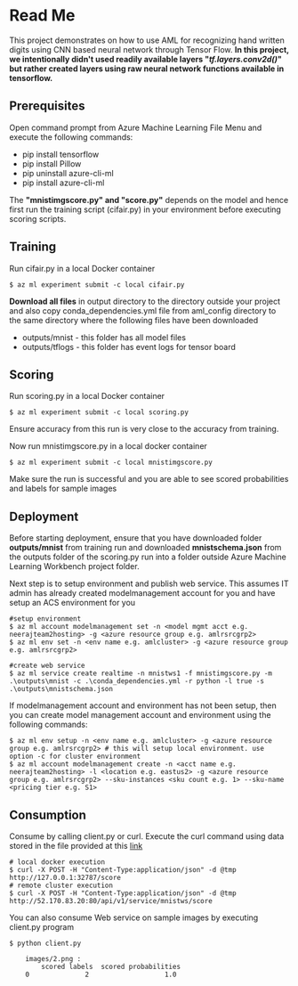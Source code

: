 
# Read Me


This project demonstrates on how to use AML for recognizing hand written digits using CNN based neural network through Tensor Flow. **In this project, we intentionally didn't used readily available layers "*tf.layers.conv2d()*" but rather created layers using raw neural network functions available in tensorflow.**

## Prerequisites
Open command prompt from Azure Machine Learning File Menu and execute the following commands:

- pip install tensorflow
- pip install Pillow
- pip uninstall azure-cli-ml
- pip install azure-cli-ml

The **"mnistimgscore.py" and "score.py"** depends on the model and hence first run the training script (cifair.py) in your environment before executing scoring scripts. 

## Training


Run cifair.py in a local Docker container

```
$ az ml experiment submit -c local cifair.py
```

**Download all files** in output directory to the directory outside your project and also copy conda_dependencies.yml file from aml_config directory to the same directory where the following files have been downloaded

- outputs/mnist - this folder has all model files
- outputs/tflogs - this folder has event logs for tensor board

## Scoring


Run scoring.py in a local Docker container

```
$ az ml experiment submit -c local scoring.py
```

Ensure accuracy from this run is very close to the accuracy from training.

Now run mnistimgscore.py in a local docker container

```
$ az ml experiment submit -c local mnistimgscore.py
```

Make sure the run is successful and you are able to see scored probabilities and labels for sample images

## Deployment


Before starting deployment, ensure that you have downloaded  folder **outputs/mnist** from training run and downloaded **mnistschema.json** from the outputs folder of the scoring.py run into a folder outside Azure Machine Learning Workbench project folder. 

Next step is to setup environment and publish web service. This assumes IT admin has already created modelmanagement account for you and have setup an ACS environment for you

```
#setup environment
$ az ml account modelmanagement set -n <model mgmt acct e.g. neerajteam2hosting> -g <azure resource group e.g. amlrsrcgrp2>
$ az ml env set -n <env name e.g. amlcluster> -g <azure resource group e.g. amlrsrcgrp2>

#create web service
$ az ml service create realtime -n mnistws1 -f mnistimgscore.py -m .\outputs\mnist -c .\conda_dependencies.yml -r python -l true -s .\outputs\mnistschema.json
```

If modelmanagement account and environment has not been setup, then you can create model management account and environment using the following commands:

```
$ az ml env setup -n <env name e.g. amlcluster> -g <azure resource group e.g. amlrsrcgrp2> # this will setup local environment. use option -c for cluster environment
$ az ml account modelmanagement create -n <acct name e.g. neerajteam2hosting> -l <location e.g. eastus2> -g <azure resource group e.g. amlrsrcgrp2> --sku-instances <sku count e.g. 1> --sku-name <pricing tier e.g. S1> 
```

## Consumption



Consume by calling client.py or curl. Execute the  curl command using data stored in the file provided at this [link](http://neerajkh.blob.core.windows.net/images/tmp)

```
# local docker execution
$ curl -X POST -H "Content-Type:application/json" -d @tmp http://127.0.0.1:32787/score
# remote cluster execution
$ curl -X POST -H "Content-Type:application/json" -d @tmp http://52.170.83.20:80/api/v1/service/mnistws/score
```

You can also consume Web service on sample images by executing client.py program

```
$ python client.py
	
	images/2.png :
   		scored labels  scored probabilities
	0              2                   1.0
```

